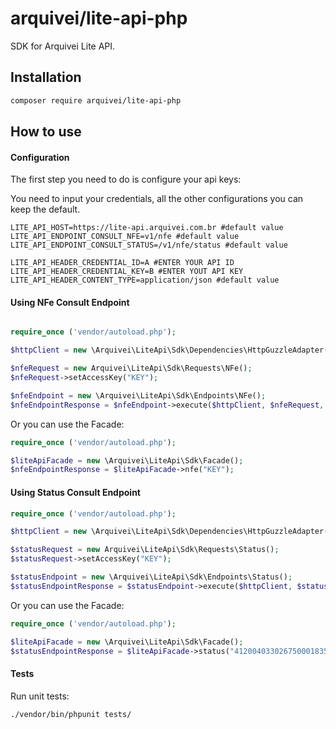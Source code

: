 # arquivei/lite-api-php

SDK for Arquivei Lite API.

## Installation

```bash
composer require arquivei/lite-api-php
```

## How to use

#### Configuration

The first step you need to do is configure your api keys:

You need to input your credentials, all the other configurations you can keep the default.

```env
LITE_API_HOST=https://lite-api.arquivei.com.br #default value
LITE_API_ENDPOINT_CONSULT_NFE=v1/nfe #default value
LITE_API_ENDPOINT_CONSULT_STATUS=/v1/nfe/status #default value

LITE_API_HEADER_CREDENTIAL_ID=A #ENTER YOUR API ID
LITE_API_HEADER_CREDENTIAL_KEY=B #ENTER YOUT API KEY
LITE_API_HEADER_CONTENT_TYPE=application/json #default value
```

#### Using NFe Consult Endpoint

```php

require_once ('vendor/autoload.php');

$httpClient = new \Arquivei\LiteApi\Sdk\Dependencies\HttpGuzzleAdapter(new \GuzzleHttp\Client);

$nfeRequest = new Arquivei\LiteApi\Sdk\Requests\NFe();
$nfeRequest->setAccessKey("KEY");

$nfeEndpoint = new \Arquivei\LiteApi\Sdk\Endpoints\NFe();
$nfeEndpointResponse = $nfeEndpoint->execute($httpClient, $nfeRequest, new \Arquivei\LiteApi\Sdk\Config());
```

Or you can use the Facade:

```php
require_once ('vendor/autoload.php');

$liteApiFacade = new \Arquivei\LiteApi\Sdk\Facade();
$nfeEndpointResponse = $liteApiFacade->nfe("KEY");
```

#### Using Status Consult Endpoint

```php
require_once ('vendor/autoload.php');

$httpClient = new \Arquivei\LiteApi\Sdk\Dependencies\HttpGuzzleAdapter(new \GuzzleHttp\Client);

$statusRequest = new Arquivei\LiteApi\Sdk\Requests\Status();
$statusRequest->setAccessKey("KEY");

$statusEndpoint = new \Arquivei\LiteApi\Sdk\Endpoints\Status();
$statusEndpointResponse = $statusEndpoint->execute($httpClient, $statusRequest, new \Arquivei\LiteApi\Sdk\Config());

```

Or you can use the Facade:

```php
require_once ('vendor/autoload.php');

$liteApiFacade = new \Arquivei\LiteApi\Sdk\Facade();
$statusEndpointResponse = $liteApiFacade->status("41200403302675000183550010001154151010179820");
```

#### Tests

Run unit tests:

```
./vendor/bin/phpunit tests/
```
